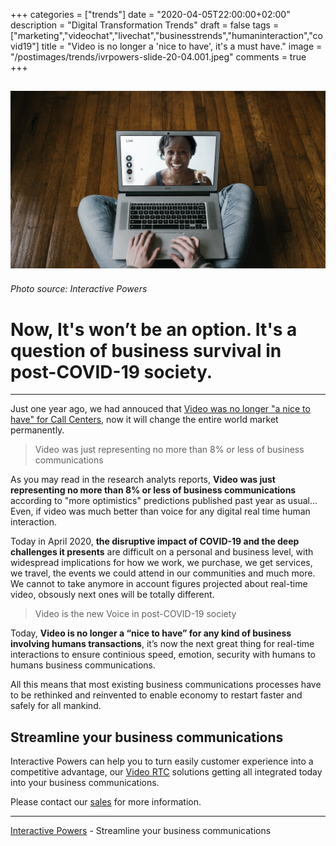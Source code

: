 +++
categories = ["trends"]
date = "2020-04-05T22:00:00+02:00"
description = "Digital Transformation Trends"
draft = false
tags = ["marketing","videochat","livechat","businesstrends","humaninteraction","covid19"]
title = "Video is no longer a 'nice to have', it's a must have."
image = "/postimages/trends/ivrpowers-slide-20-04.001.jpeg"
comments = true
+++

![Young people on the phone](/postimages/trends/ivrpowers-slide-20-04.001.jpeg)
------------
###### Photo source: Interactive Powers

#	Now, It's won’t be an option. It's a question of business survival in post-COVID-19 society.
---

Just one year ago, we had annouced that [Video was no longer "a nice to have" for Call Centers](https://blog.ivrpowers.com/post/trends/video-is-no-longuer-a-nice-to-have-for-call-centers/), now it will change the entire world market permanently.

> Video was just representing no more than 8% or less of business communications

As you may read in the research analyts reports, **Video was just representing no more than 8% or less of business communications** according to "more optimistics" predictions published past year as usual... Even, if video was much better than voice for any digital real time human interaction.

Today in April 2020, **the disruptive impact of COVID-19 and the deep challenges it presents** are difficult on a personal and business level, with widespread implications for how we work, we  purchase, we get services, we travel, the events we could attend in our communities and much more. We cannot to take anymore in account figures projected about real-time video, obsously next ones will be totally different.

> Video is the new Voice in post-COVID-19 society

Today, **Video is no longer a “nice to have” for any kind of business involving humans transactions**, it’s now the next great thing for real-time interactions to ensure continious  speed, emotion, security with humans to humans business communications.

All this means that most existing business communications processes have to be rethinked and reinvented to enable economy to restart faster and safely for all mankind.

## Streamline your business communications

Interactive Powers can help you to turn easily customer experience into a competitive advantage, our [Video RTC](https://www.ivrpowers.com/videortc/) solutions getting all integrated today into your business communications.

Please contact our [sales](http://www.ivrpowers.com/support-services/) for more information.

---
[Interactive Powers](http://www.ivrpowers.com/ ) - Streamline your business communications



